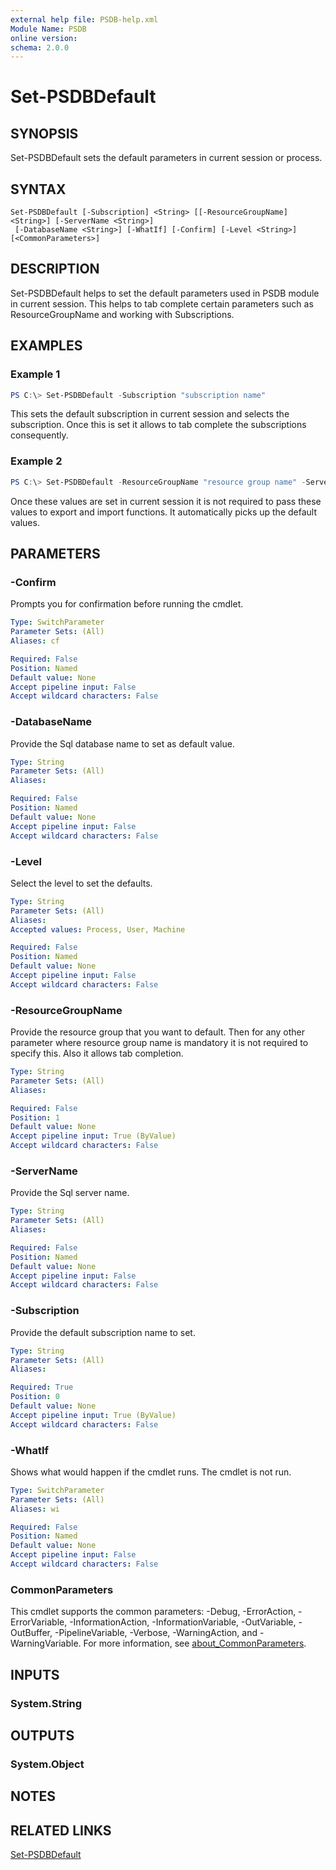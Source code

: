 ```yaml
---
external help file: PSDB-help.xml
Module Name: PSDB
online version:
schema: 2.0.0
---
```


# Set-PSDBDefault

## SYNOPSIS

Set-PSDBDefault sets the default parameters in current session or process.

## SYNTAX

```
Set-PSDBDefault [-Subscription] <String> [[-ResourceGroupName] <String>] [-ServerName <String>]
 [-DatabaseName <String>] [-WhatIf] [-Confirm] [-Level <String>] [<CommonParameters>]
```

## DESCRIPTION

Set-PSDBDefault helps to set the default parameters used in PSDB module in current session. This helps to tab complete certain parameters
such as ResourceGroupName and working with Subscriptions.

## EXAMPLES

### Example 1

```powershell
PS C:\> Set-PSDBDefault -Subscription "subscription name"
```

This sets the default subscription in current session and selects the subscription. Once this is set it allows to tab complete the subscriptions consequently.

### Example 2

```powershell
PS C:\> Set-PSDBDefault -ResourceGroupName "resource group name" -ServerName "Sql server name" -DatabaseName "Sql database name"
```

Once these values are set in current session it is not required to pass these values to export and import functions. It automatically picks up the default values.

## PARAMETERS

### -Confirm
Prompts you for confirmation before running the cmdlet.

```yaml
Type: SwitchParameter
Parameter Sets: (All)
Aliases: cf

Required: False
Position: Named
Default value: None
Accept pipeline input: False
Accept wildcard characters: False
```

### -DatabaseName

Provide the Sql database name to set as default value.

```yaml
Type: String
Parameter Sets: (All)
Aliases:

Required: False
Position: Named
Default value: None
Accept pipeline input: False
Accept wildcard characters: False
```

### -Level

Select the level to set the defaults.

```yaml
Type: String
Parameter Sets: (All)
Aliases:
Accepted values: Process, User, Machine

Required: False
Position: Named
Default value: None
Accept pipeline input: False
Accept wildcard characters: False
```

### -ResourceGroupName

Provide the resource group that you want to default. Then for any other parameter where resource group name is mandatory it is not required to specify this.
Also it allows tab completion.

```yaml
Type: String
Parameter Sets: (All)
Aliases:

Required: False
Position: 1
Default value: None
Accept pipeline input: True (ByValue)
Accept wildcard characters: False
```

### -ServerName

Provide the Sql server name.

```yaml
Type: String
Parameter Sets: (All)
Aliases:

Required: False
Position: Named
Default value: None
Accept pipeline input: False
Accept wildcard characters: False
```

### -Subscription

Provide the default subscription name to set.

```yaml
Type: String
Parameter Sets: (All)
Aliases:

Required: True
Position: 0
Default value: None
Accept pipeline input: True (ByValue)
Accept wildcard characters: False
```

### -WhatIf
Shows what would happen if the cmdlet runs. The cmdlet is not run.

```yaml
Type: SwitchParameter
Parameter Sets: (All)
Aliases: wi

Required: False
Position: Named
Default value: None
Accept pipeline input: False
Accept wildcard characters: False
```

### CommonParameters
This cmdlet supports the common parameters: -Debug, -ErrorAction, -ErrorVariable, -InformationAction, -InformationVariable, -OutVariable, -OutBuffer, -PipelineVariable, -Verbose, -WarningAction, and -WarningVariable. For more information, see [about_CommonParameters](http://go.microsoft.com/fwlink/?LinkID=113216).

## INPUTS

### System.String

## OUTPUTS

### System.Object

## NOTES

## RELATED LINKS

[Set-PSDBDefault](https://github.com/hkarthik7/PSDB/blob/master/docs/Set-PSDBDefault.md)